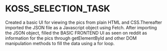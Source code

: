 # KOSS_SELECTION_TASK
Created a basic UI for viewing the pics from plain HTML and CSS.Thereafter imported the JSON file as a Javascript object using Fetch. After importing the JSON object, filled the BASIC FRONTEND UI as seen on reddit as information for the pics through getElementById and other DOM manipulation methods to fill the data using a for loop. 

